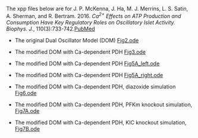 
The xpp files below are for J. P. McKenna, J. Ha, M. J. Merrins, L. S. Satin, A. Sherman, and R. Bertram. 2016. *Ca<sup>2+</sup> Effects on ATP Production and Consumption Have Key Regulatory Roles on Oscillatory Islet Activity. Biophys. J.*, 110(3):733-742.[PubMed](https://pubmed.ncbi.nlm.nih.gov/26840737/)

* The original Dual Oscillator Model (DOM) [Fig2.ode](Fig2.ode)

* The modified DOM with Ca-dependent PDH [Fig3.ode](Fig3.ode)

* The modified DOM with Ca-dependent PDH [Fig5A_left.ode](Fig5A_left.ode)

* The modified DOM with Ca-dependent PDH [Fig5A_right.ode](Fig5A_right.ode)

* The modified DOM with Ca-dependent PDH, diazoxide simulation [Fig6.ode](Fig6.ode)

* The modified DOM with Ca-dependent PDH, PFKm knockout simulation, [Fig7A.ode](Fig7A.ode)

* The modified DOM with Ca-dependent PDH, KIC knockout simulation, [Fig7B.ode](Fig7B.ode)
